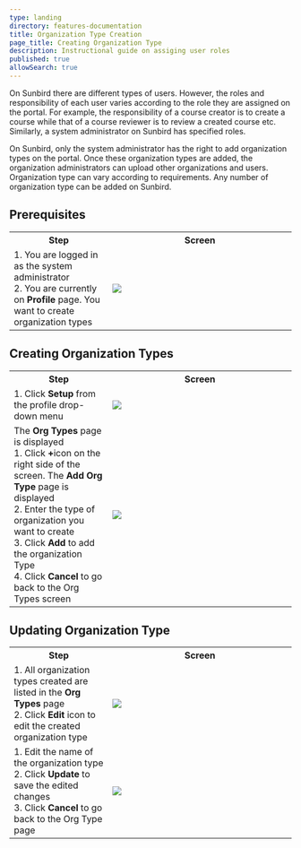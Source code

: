 ```yaml
---
type: landing
directory: features-documentation
title: Organization Type Creation
page_title: Creating Organization Type
description: Instructional guide on assiging user roles 
published: true
allowSearch: true
---
```


On Sunbird there are different types of users. However, the roles and responsibility of each user varies according to the role they are assigned on the portal. 
For example, the responsibility of a course creator is to create a course while that of a course reviewer is to review a created course etc.
Similarly, a system administrator on Sunbird has specified roles.

On Sunbird, only the system administrator has the right to add organization types on the portal. Once these organization types are added, the organization administrators can upload other organizations and users. Organization type can vary according to requirements. Any number of organization type can be added on Sunbird. 

## Prerequisites

<table>
  <tr>
    <th style="width:35%;">Step</th>
    <th style="width:65%;">Screen</th>
  </tr>
  <tr>
    <td>1. You are logged in as the system administrator <br>2. You are currently on <b>Profile</b> page. You want to create organization types
      </td>
      <td><img src="pages/features-documentation/images/orgtype_setup01.png"></td>
  </tr>
    </table>

## Creating Organization Types

<table>
  <tr>
    <th style="width:35%;">Step</th>
    <th style="width:65%;">Screen</th>
  </tr>
  <tr>
    <td>1. Click <b>Setup</b> from the profile drop-down menu</td>
     <td><img src="pages/features-documentation/images/orgtype_setup.png"></td>
  </tr>
  <tr>
    <td>The <b>Org Types</b> page is displayed <br>1. Click <b>+</b>icon on the right side of the screen. The <b>Add Org Type</b> page is displayed <br>2. Enter the type of organization you want to create <br>3. Click <b>Add</b> to add the organization Type <br>4. Click <b>Cancel</b> to go back to the Org Types screen</td>
      <td><img src="pages/features-documentation/images/orgtype_setup2.png"></td>
  </tr>
    </table>
  
## Updating Organization Type
 
 <table>
  <tr>
    <th style="width:35%;">Step</th>
    <th style="width:65%;">Screen</th>
  </tr>
  <tr>
    <td>1. All organization types created are listed in the <b>Org Types</b> page <br>2. Click <b>Edit</b> icon to edit the created organization type</td>
    <td><img src="pages/features-documentation/images/orgtype_update1.png"></td>
  </tr>
  <tr>
    <td>1. Edit the name of the organization type <br>2. Click <b>Update</b> to save the edited changes <br>3. Click <b>Cancel</b> to go back to the Org Type page</td>
      <td><img src="pages/features-documentation/images/orgtype_update2.png"></td>
  </tr>
    </table>
